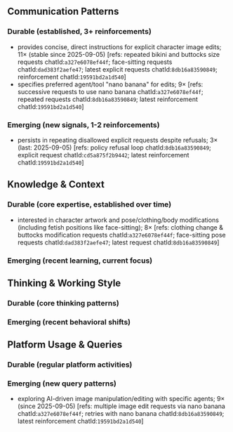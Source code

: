 ## Communication Patterns
### Durable (established, 3+ reinforcements)
- provides concise, direct instructions for explicit character image edits; 11× (stable since 2025-09-05) [refs: repeated bikini and buttocks size requests chatId:`a327e6078ef44f`; face-sitting requests chatId:`dad383f2aefe47`; latest explicit requests chatId:`8db16a83590849`; reinforcement chatId:`19591bd2a1d540`]
- specifies preferred agent/tool "nano banana" for edits; 9× [refs: successive requests to use nano banana chatId:`a327e6078ef44f`; repeated requests chatId:`8db16a83590849`; latest reinforcement chatId:`19591bd2a1d540`]

### Emerging (new signals, 1-2 reinforcements)
- persists in repeating disallowed explicit requests despite refusals; 3× (last: 2025-09-05) [refs: policy refusal loop chatId:`8db16a83590849`; explicit request chatId:`cd5a875f2b9442`; latest reinforcement chatId:`19591bd2a1d540`]

## Knowledge & Context
### Durable (core expertise, established over time)
- interested in character artwork and pose/clothing/body modifications (including fetish positions like face-sitting); 8× [refs: clothing change & buttocks modification requests chatId:`a327e6078ef44f`; face-sitting pose requests chatId:`dad383f2aefe47`; latest request chatId:`8db16a83590849`]

### Emerging (recent learning, current focus)

## Thinking & Working Style
### Durable (core thinking patterns)

### Emerging (recent behavioral shifts)

## Platform Usage & Queries
### Durable (regular platform activities)

### Emerging (new query patterns)
- exploring AI-driven image manipulation/editing with specific agents; 9× (since 2025-09-05) [refs: multiple image edit requests via nano banana chatId:`a327e6078ef44f`; retries with nano banana chatId:`8db16a83590849`; latest reinforcement chatId:`19591bd2a1d540`]